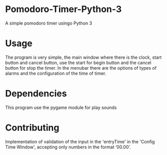 # Pomodoro-Timer-Python-3
A simple pomodoro timer usingo Python 3

# Usage
The program is very simple, the main window where there is the clock, start button and cancel button, use the start for begin button and the cancel button for stop the timer. In the menubar there are the options of types of alarms and the configuration of the time of timer.

# Dependencies
This program use the pygame module for play sounds

# Contributing
Implementation of validation of the input in the 'entryTime' in the 'Config Time Window', accepting only numbers in the format ‘00.00’.
